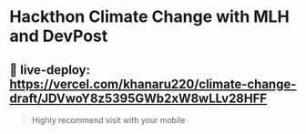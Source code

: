 # Hackthon Climate Change with MLH and DevPost

## 🌟 live-deploy: https://vercel.com/khanaru220/climate-change-draft/JDVwoY8z5395GWb2xW8wLLv28HFF
 
 > Highly recommend visit with your mobile 
